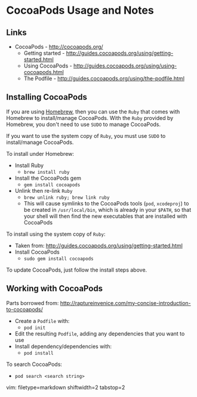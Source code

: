 # CocoaPods Usage and Notes #

## Links ##
- CocoaPods - http://cocoapods.org/
  - Getting started - http://guides.cocoapods.org/using/getting-started.html
  - Using CocoaPods - http://guides.cocoapods.org/using/using-cocoapods.html
  - The Podfile - http://guides.cocoapods.org/using/the-podfile.html

## Installing CocoaPods ##
If you are using [Homebrew](http://brew.sh/), then you can use the `Ruby` that
comes with Homebrew to install/manage CocoaPods.  With the `Ruby` provided by
Homebrew, you don't need to use `SUDO` to manage CocoaPods.

If you want to use the system copy of `Ruby`, you must use `SUDO` to
install/manage CocoaPods.

To install under Homebrew:
- Install Ruby
  - `brew install ruby`
- Install the CocoaPods gem
  - `gem install cocoapods`
- Unlink then re-link `Ruby`
  - `brew unlink ruby; brew link ruby`
  - This will cause symlinks to the CocoaPods tools (`pod`, `xcodeproj`) to be
    created in `/usr/local/bin`, which is already in your `$PATH`, so that
    your shell will then find the new executables that are installed with
    CocoaPods

To install using the system copy of `Ruby`:
- Taken from: http://guides.cocoapods.org/using/getting-started.html
- Install CocoaPods
  - `sudo gem install cocoapods`

To update CocoaPods, just follow the install steps above.

## Working with CocoaPods ##
Parts borrowed from:
http://raptureinvenice.com/my-concise-introduction-to-cocoapods/

- Create a `Podfile` with:
  - `pod init`
- Edit the resulting `Podfile`, adding any dependencies that you want to use
- Install dependency/dependencies with:
  - `pod install`

To search CocoaPods:
- `pod search <search string>`


vim: filetype=markdown shiftwidth=2 tabstop=2
